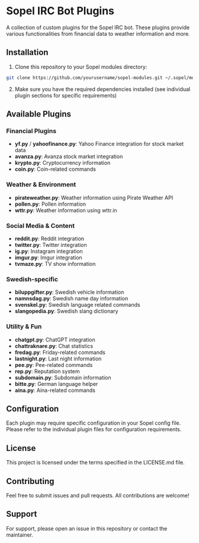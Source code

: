 # Sopel IRC Bot Plugins

A collection of custom plugins for the Sopel IRC bot. These plugins provide various functionalities from financial data to weather information and more.

## Installation

1. Clone this repository to your Sopel modules directory:
```bash
git clone https://github.com/yourusername/sopel-modules.git ~/.sopel/modules/
```

2. Make sure you have the required dependencies installed (see individual plugin sections for specific requirements)

## Available Plugins

### Financial Plugins

- **yf.py** / **yahoofinance.py**: Yahoo Finance integration for stock market data
- **avanza.py**: Avanza stock market integration
- **krypto.py**: Cryptocurrency information
- **coin.py**: Coin-related commands

### Weather & Environment

- **pirateweather.py**: Weather information using Pirate Weather API
- **pollen.py**: Pollen information
- **wttr.py**: Weather information using wttr.in

### Social Media & Content

- **reddit.py**: Reddit integration
- **twitter.py**: Twitter integration
- **ig.py**: Instagram integration
- **imgur.py**: Imgur integration
- **tvmaze.py**: TV show information

### Swedish-specific

- **biluppgifter.py**: Swedish vehicle information
- **namnsdag.py**: Swedish name day information
- **svenskel.py**: Swedish language related commands
- **slangopedia.py**: Swedish slang dictionary

### Utility & Fun

- **chatgpt.py**: ChatGPT integration
- **chattraknare.py**: Chat statistics
- **fredag.py**: Friday-related commands
- **lastnight.py**: Last night information
- **pee.py**: Pee-related commands
- **rep.py**: Reputation system
- **subdomain.py**: Subdomain information
- **bitte.py**: German language helper
- **aina.py**: Aina-related commands

## Configuration

Each plugin may require specific configuration in your Sopel config file. Please refer to the individual plugin files for configuration requirements.

## License

This project is licensed under the terms specified in the LICENSE.md file.

## Contributing

Feel free to submit issues and pull requests. All contributions are welcome!

## Support

For support, please open an issue in this repository or contact the maintainer.
